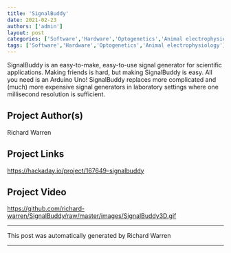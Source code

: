 ```yaml
---
title: 'SignalBuddy'
date: 2021-02-23
authors: ['admin']
layout: post
categories: ['Software','Hardware','Optogenetics','Animal electrophysiology']
tags: ['Software','Hardware','Optogenetics','Animal electrophysiology']
---
```

SignalBuddy is an easy-to-make, easy-to-use signal generator for scientific applications. Making friends is hard, but making SignalBuddy is easy. All you need is an Arduino Uno! SignalBuddy replaces more complicated and (much) more expensive signal generators in laboratory settings where one millisecond resolution is sufficient.
## Project Author(s)
Richard Warren
## Project Links
https://hackaday.io/project/167649-signalbuddy
## Project Video
https://github.com/richard-warren/SignalBuddy/raw/master/images/SignalBuddy3D.gif
***
This post was automatically generated by
Richard Warren
***

